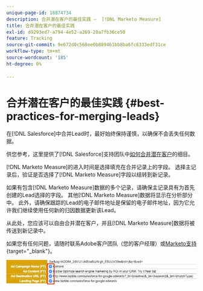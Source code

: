 ```yaml
---
unique-page-id: 18874734
description: 合并潜在客户的最佳实践 —  [!DNL Marketo Measure]
title: 合并潜在客户的最佳实践
exl-id: d9293ed7-a794-4e52-a269-20a7fb36ce50
feature: Tracking
source-git-commit: 9e672d0c568ee0b889461bb8ba6fc6333edf31ce
workflow-type: tm+mt
source-wordcount: '185'
ht-degree: 0%

---
```


# 合并潜在客户的最佳实践 {#best-practices-for-merging-leads}

在[!DNL Salesforce]中合并Lead时，最好始终保持谨慎，以确保不会丢失任何数据。

供您参考，这里提供了[!DNL Salesforce]支持团队中[如何合并潜在客户](https://help.salesforce.com/s/articleView?id=leads_merge.htm&amp;language=en_US&amp;type=5)的细目。

[!DNL Marketo Measure]的进入时间是选择填充在合并记录上的字段。 选择主记录后，验证是否选择了[!DNL Marketo Measure]字段以结转到新记录。

如果有包含[!DNL Marketo Measure]数据的多个记录，请确保主记录具有为首先创建的Lead选择的字段。 其他[!DNL Marketo Measure]数据将显示在分析部分中。 此外，请确保跟踪的Lead的电子邮件地址是保留的电子邮件地址，因为它允许我们继续使用任何新的归因数据更新该Lead。

从此处，您应该可以自由合并潜在客户，并且[!DNL Marketo Measure]数据将被传送到新记录中。

如果您有任何问题，请随时联系Adobe客户团队（您的客户经理）或[Marketo支持](https://nation.marketo.com/t5/support/ct-p/Support){target="_blank"}。

![](assets/1.jpg)
